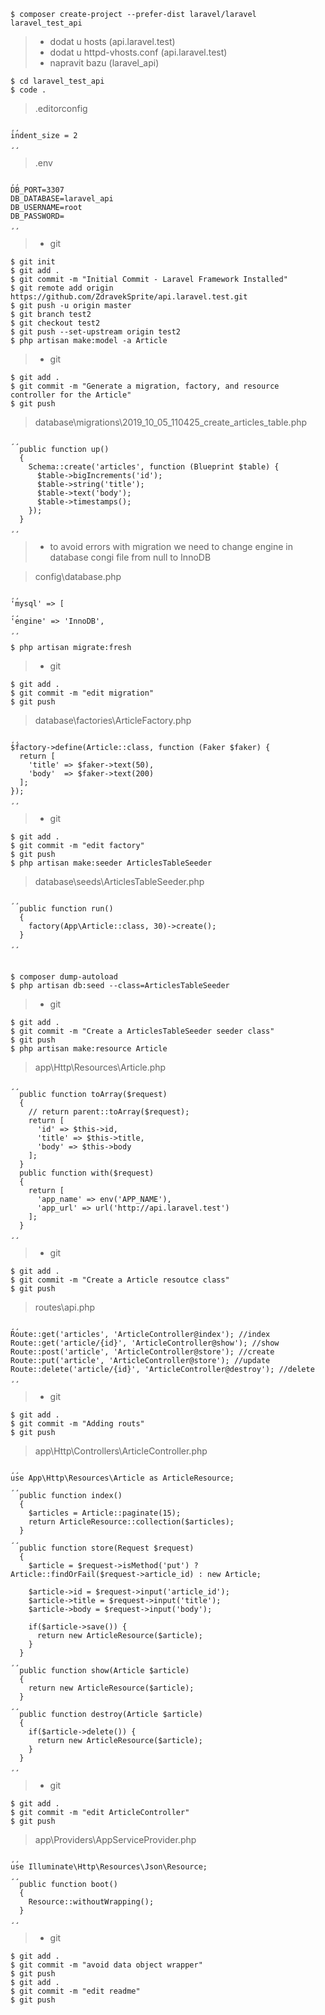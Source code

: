    $ composer create-project --prefer-dist laravel/laravel laravel_test_api
> - dodat u hosts (api.laravel.test)
> - dodat u httpd-vhosts.conf (api.laravel.test)
> - napravit bazu (laravel_api)

	$ cd laravel_test_api
	$ code .
> .editorconfig

	¸¸
	indent_size = 2
	¸¸
> .env

	¸¸
	DB_PORT=3307
	DB_DATABASE=laravel_api
	DB_USERNAME=root
	DB_PASSWORD=
	¸¸
> - git

	$ git init
	$ git add .
	$ git commit -m "Initial Commit - Laravel Framework Installed"
	$ git remote add origin https://github.com/ZdravekSprite/api.laravel.test.git
	$ git push -u origin master
	$ git branch test2
	$ git checkout test2
	$ git push --set-upstream origin test2
	$ php artisan make:model -a Article
> - git

	$ git add .
	$ git commit -m "Generate a migration, factory, and resource controller for the Article"
	$ git push
> database\migrations\2019_10_05_110425_create_articles_table.php

	¸¸
	  public function up()
	  {
	    Schema::create('articles', function (Blueprint $table) {
	      $table->bigIncrements('id');
	      $table->string('title');
	      $table->text('body');
	      $table->timestamps();
	    });
	  }
	¸¸
> - to avoid errors with migration we need to change engine in database congi file from null to InnoDB

> config\database.php

	¸¸
	'mysql' => [
	¸¸
	'engine' => 'InnoDB',
	¸¸
>

	$ php artisan migrate:fresh
> - git

	$ git add .
	$ git commit -m "edit migration"
	$ git push
> database\factories\ArticleFactory.php

	¸¸
	$factory->define(Article::class, function (Faker $faker) {
	  return [
	    'title' => $faker->text(50),
	    'body'  => $faker->text(200)
	  ];
	});
	¸¸
> - git

	$ git add .
	$ git commit -m "edit factory"
	$ git push
	$ php artisan make:seeder ArticlesTableSeeder
> database\seeds\ArticlesTableSeeder.php

	¸¸
	  public function run()
	  {
	    factory(App\Article::class, 30)->create();
	  }
	¸¸
#
	$ composer dump-autoload
	$ php artisan db:seed --class=ArticlesTableSeeder
> - git

	$ git add .
	$ git commit -m "Create a ArticlesTableSeeder seeder class"
	$ git push
	$ php artisan make:resource Article
> app\Http\Resources\Article.php

	¸¸
	  public function toArray($request)
	  {
	    // return parent::toArray($request);
	    return [
	      'id' => $this->id,
	      'title' => $this->title,
	      'body' => $this->body
	    ];
	  }
	  public function with($request)
	  {
	    return [
	      'app_name' => env('APP_NAME'),
	      'app_url' => url('http://api.laravel.test')
	    ];
	  }
	¸¸
> - git

	$ git add .
	$ git commit -m "Create a Article resoutce class"
	$ git push
> routes\api.php

	¸¸
	Route::get('articles', 'ArticleController@index'); //index
	Route::get('article/{id}', 'ArticleController@show'); //show
	Route::post('article', 'ArticleController@store'); //create
	Route::put('article', 'ArticleController@store'); //update
	Route::delete('article/{id}', 'ArticleController@destroy'); //delete
	¸¸
> - git

	$ git add .
	$ git commit -m "Adding routs"
	$ git push
> app\Http\Controllers\ArticleController.php

	¸¸
	use App\Http\Resources\Article as ArticleResource;
	¸¸
	  public function index()
	  {
	    $articles = Article::paginate(15);
	    return ArticleResource::collection($articles);
	  }
	¸¸
	  public function store(Request $request)
	  {
	    $article = $request->isMethod('put') ? Article::findOrFail($request->article_id) : new Article;
	
	    $article->id = $request->input('article_id');
	    $article->title = $request->input('title');
	    $article->body = $request->input('body');
	
	    if($article->save()) {
	      return new ArticleResource($article);
	    }
	  }
	¸¸
	  public function show(Article $article)
	  {
	    return new ArticleResource($article);
	  }
	¸¸
	  public function destroy(Article $article)
	  {
	    if($article->delete()) {
	      return new ArticleResource($article);
	    }
	  }
	¸¸
> - git

	$ git add .
	$ git commit -m "edit ArticleController"
	$ git push
> app\Providers\AppServiceProvider.php

	¸¸
	use Illuminate\Http\Resources\Json\Resource;
	¸¸
	  public function boot()
	  {
	    Resource::withoutWrapping();
	  }
	¸¸
> - git

	$ git add .
	$ git commit -m "avoid data object wrapper"
	$ git push
	$ git add .
	$ git commit -m "edit readme"
	$ git push
